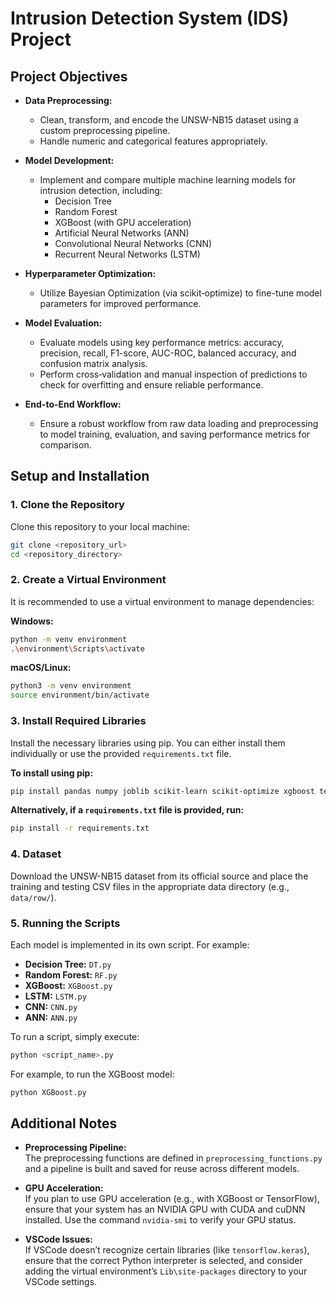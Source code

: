 # Intrusion Detection System (IDS) Project

## Project Objectives

- **Data Preprocessing:**  
  - Clean, transform, and encode the UNSW-NB15 dataset using a custom preprocessing pipeline.
  - Handle numeric and categorical features appropriately.
  
- **Model Development:**  
  - Implement and compare multiple machine learning models for intrusion detection, including:
    - Decision Tree
    - Random Forest
    - XGBoost (with GPU acceleration)
    - Artificial Neural Networks (ANN)
    - Convolutional Neural Networks (CNN)
    - Recurrent Neural Networks (LSTM)
  
- **Hyperparameter Optimization:**  
  - Utilize Bayesian Optimization (via scikit‑optimize) to fine-tune model parameters for improved performance.

- **Model Evaluation:**  
  - Evaluate models using key performance metrics: accuracy, precision, recall, F1-score, AUC-ROC, balanced accuracy, and confusion matrix analysis.
  - Perform cross‑validation and manual inspection of predictions to check for overfitting and ensure reliable performance.

- **End-to-End Workflow:**  
  - Ensure a robust workflow from raw data loading and preprocessing to model training, evaluation, and saving performance metrics for comparison.

## Setup and Installation

### 1. Clone the Repository

Clone this repository to your local machine:

```bash
git clone <repository_url>
cd <repository_directory>
```

### 2. Create a Virtual Environment

It is recommended to use a virtual environment to manage dependencies:

**Windows:**
```bash
python -m venv environment
.\environment\Scripts\activate
```

**macOS/Linux:**
```bash
python3 -m venv environment
source environment/bin/activate
```

### 3. Install Required Libraries

Install the necessary libraries using pip. You can either install them individually or use the provided `requirements.txt` file.

**To install using pip:**

```bash
pip install pandas numpy joblib scikit-learn scikit-optimize xgboost tensorflow
```

**Alternatively, if a `requirements.txt` file is provided, run:**

```bash
pip install -r requirements.txt
```

### 4. Dataset

Download the UNSW-NB15 dataset from its official source and place the training and testing CSV files in the appropriate data directory (e.g., `data/row/`).

### 5. Running the Scripts

Each model is implemented in its own script. For example:

- **Decision Tree:** `DT.py`
- **Random Forest:** `RF.py`
- **XGBoost:** `XGBoost.py`
- **LSTM:** `LSTM.py`
- **CNN:** `CNN.py`
- **ANN:** `ANN.py`

To run a script, simply execute:

```bash
python <script_name>.py
```

For example, to run the XGBoost model:

```bash
python XGBoost.py
```

## Additional Notes

- **Preprocessing Pipeline:**  
  The preprocessing functions are defined in `preprocessing_functions.py` and a pipeline is built and saved for reuse across different models.

- **GPU Acceleration:**  
  If you plan to use GPU acceleration (e.g., with XGBoost or TensorFlow), ensure that your system has an NVIDIA GPU with CUDA and cuDNN installed. Use the command `nvidia-smi` to verify your GPU status.

- **VSCode Issues:**  
  If VSCode doesn’t recognize certain libraries (like `tensorflow.keras`), ensure that the correct Python interpreter is selected, and consider adding the virtual environment’s `Lib\site-packages` directory to your VSCode settings.

